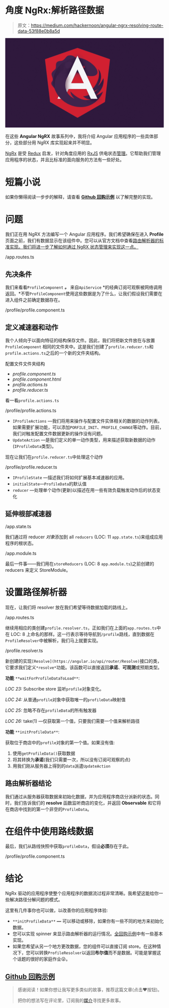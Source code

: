 # 角度 NgRx:解析路径数据

> 原文：<https://medium.com/hackernoon/angular-ngrx-resolving-route-data-53f88e0b8a5d>

![](img/1206642b7253a18f3aef3bcdf13fa212.png)

在这些 **Angular NgRX** 故事系列中，我将介绍 Angular 应用程序的一些具体部分，这些部分用 NgRX 库实现起来并不明显。

[NgRx](https://github.com/ngrx) 是受 [Redux](https://hackernoon.com/tagged/redux) 启发，针对角度应用的 [RxJS](http://reactivex.io/rxjs/) 供电状态[管理](https://hackernoon.com/tagged/management)。它帮助我们管理应用程序的状态，并且比标准的面向服务的方法有一些好处。

# 短篇小说

如果你懒得阅读一步步的解释，请查看 [**Github 回购示例**](https://github.com/kobvel/ng-ngrx-resolve) 以了解完整的实现。

# 问题

我们正在用 NgRX 方法编写一个 Angular 应用程序。我们希望确保在进入 **Profile** 页面之前，我们有数据显示在该组件中。您可以从官方文档中查看[路由解析器的标准实现。我们将进一步了解如何通过 NgRX 状态管理来实现这一点。](https://angular.io/api/router/Resolve)

/app.routes.ts

## 先决条件

我们来看看`ProfileComponent` ***。*** 来自`ApiService` *的经典订阅可观察被网络调用返回。*不管`ProfileComponent`使用这些数据是为了什么，让我们假设我们需要在进入组件之前确定数据存在。

/profile/profile.component.ts

## 定义减速器和动作

我个人倾向于以面向特征的结构保存文件。因此，我们将把新文件放在与放置`ProfileComponent` 相同的文件夹中。这是我们创建了`profile.reducer.ts`和`profile.actions.ts`之后的一个新的文件夹结构。

配置文件文件夹结构

*   *profile.component.ts*
*   *profile.component.html*
*   *profile.actions.ts*
*   *profile.reducer.ts*

看一看`profile.actions.ts`

/profile/profile.actions.ts

*   `IProfileActions` —我们将用来操作与配置文件实体相关的数据的动作列表。如果需要扩展功能，可以添加`PORFILE_INIT`、`PROFILE_CHANGE`等动作。目前，我们对触发配置文件数据更新的操作没有问题。
*   `UpdateAction` —是我们定义的单一动作类型，用来描述获取新数据的动作(`IProfileData`类型)。

现在让我们在`profile.reducer.ts`中处理这个动作

/profile/profile.reducer.ts

*   `IProfileState` —描述我们将如何扩展基本减速器的应用。
*   `initialState`—`ProfileData`的默认值
*   `reducer` —处理单个动作(更新)以描述在用一些有效负载触发动作后的状态变化

## 延伸根部减速器

/app.state.ts

我们通过将 reducer *对象*添加到 all `reducers` (LOC: 11 `app.state.ts`)来组成应用程序的根状态。

/app.module.ts

最后一件事——我们用在`storeReducers` (LOC: 8 `app.module.ts`)之前创建的 reducers 来定义 StoreModule。

# 设置路径解析器

现在，让我们将 resolver 放在我们希望等待数据加载的路线上。

/app.routes.ts

继续用相应的类创建`profile.resolver.ts`，正如我们在上面的`app.routes.ts`中在 LOC: 8 上命名的那样。这一行表示等待导航到`/profile`路线，直到数据在`ProfileResolver`中被解析，我们马上就要实现。

/profile.resolver.ts

新创建的实现`[Resolve](https://angular.io/api/router/Resolve)`接口的类，它要求我们定义`*resolve*`功能。该函数可以直接返回**承诺**、**可观测**或预期类型。

**功能** `**waitForProfileDataToLoad**`:

*LOC 23:* Subscribe store 监听`profile`对象变化。

*LOC 24:* 从普通`profile`对象中获取唯一的`profileData`映射值

*LOC 25:* 忽略不存在`profileData`的所有触发器

*LOC 26:* take(1) —仅获取第一个值，只要我们需要一个值来解析路径

**功能** `**initProfileData**`:

获取位于商店中的`profile`对象的第一个值。如果没有值:

1.  使用`getProfileData()`获取数据
2.  将其转换为**承诺**(我们只需要一次，所以没有订阅可观察的点)
3.  用我们刚从服务器上得到的`data`派遣`UpdateAction`

## 路由解析器结论

我们通过从服务器获取数据来初始化数据，并为应用程序商店分派新的状态。同时，我们告诉我们的 **resolve** 函数监听商店的变化，并返回 **Observable** 和它将在商店中找到的第一个非空的`ProfileData`。

# 在组件中使用路线数据

最后，我们从路线快照中获取`profileData`，假设**必须**存在于此。

/profile/profile.component.ts

# 结论

NgRx 驱动的应用程序使整个应用程序的数据流过程非常清晰。我希望这能给你一些解决路径分解问题的模式。

这里有几件事你也可以做，以改善你的应用程序体验:

*   `**initProfileData**` **—** 可以移动或移除，如果你有一些不同的地方来初始化数据。
*   您可以实现 spinner 来显示路由解析器的运行情况。[全回购示例](https://github.com/kobvel/ng-ngrx-resolve/blob/master/src/app/app.component.html#L7)中有一些基本实现。
*   如果您希望从另一个地方更改数据，您的组件可以直接订阅 store。在这种情况下，您可以转换`ProfileResolver`以返回**布尔值**而不是数据。可能是掌握这个话题的很好的家庭作业😜。

## [Github 回购示例](https://github.com/kobvel/ng-ngrx-resolve)

> 感谢阅读！如果你想让我写更多类似的故事，推荐这篇文章(点击❤按钮)。
> 
> 把你的想法写在评论里，订阅我的[媒介](/@kobvel)寻找更多故事。